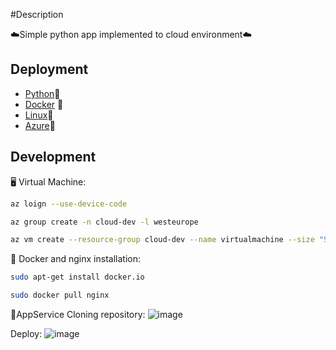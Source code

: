 #Description

☁️Simple python app implemented to cloud environment☁️

## Deployment

- [Python](https://www.python.org/downloads/)🐍
- [Docker](https://www.docker.com/) 🐋
- [Linux](https://ubuntu.com/download)🐧
- [Azure](https://docs.microsoft.com/pl-pl/cli/azure/install-azure-cli-macos)🗽

## Development

🖥️ Virtual Machine:
```bash
az loign --use-device-code
```
```bash
az group create -n cloud-dev -l westeurope
```
```bash
az vm create --resource-group cloud-dev --name virtualmachine --size "Standard_B1ls" --image "Canonical:0001-com-ubuntu-server-focal:20_04-lts-gen2:latest" --public-ip-sku Standard --admin-username ubuntu
```

💾 Docker and nginx installation:
```bash
sudo apt-get install docker.io
```
```bash
sudo docker pull nginx
```


📱AppService
Cloning repository:
![image](images/src1)

Deploy:
![image](image/src2)
